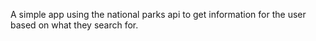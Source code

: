 A simple app using the national parks api to get information for the user based on what they search for.